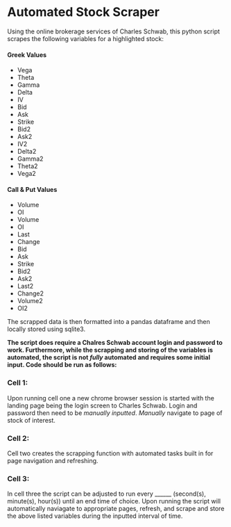 # Automated Stock Scraper
Using the online brokerage services of Charles Schwab, this python script scrapes the following variables for a highlighted stock:
#### Greek Values                   
+ Vega                             
+ Theta                            
+ Gamma
+ Delta
+ IV
+ Bid
+ Ask 
+ Strike
+ Bid2
+ Ask2
+ IV2
+ Delta2
+ Gamma2
+ Theta2
+ Vega2

 #### Call & Put Values
+ Volume
+ OI
+ Volume
+ OI
+ Last
+ Change
+ Bid
+ Ask
+ Strike
+ Bid2
+ Ask2
+ Last2
+ Change2
+ Volume2
+ OI2

The scrapped data is then formatted into a pandas dataframe and then locally stored using sqlite3. 

**The script does require a Chalres Schwab account login and password to work. Furthermore, while the scrapping and storing of the variables is automated, the script is not _fully_ automated and requires some initial input. Code should be run as follows:** 

### Cell 1:
Upon running cell one a new chrome browser session is started with the landing page being the login screen to Charles Schwab. Login and password then need to be _manually inputted_. _Manually_ navigate to page of stock of interest.

### Cell 2:
Cell two creates the scrapping function with automated tasks built in for page navigation and refreshing. 

### Cell 3:
In cell three the script can be adjusted to run every ______ (second(s), minute(s), hour(s)) until an end time of choice. Upon running the script will automatically naviagate to appropriate pages, refresh, and scrape and store the above listed variables during the inputted interval of time.





